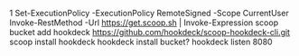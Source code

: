1
Set-ExecutionPolicy -ExecutionPolicy RemoteSigned -Scope CurrentUser
Invoke-RestMethod -Url https://get.scoop.sh | Invoke-Expression
scoop bucket add hookdeck https://github.com/hookdeck/scoop-hookdeck-cli.git
scoop install hookdeck
hookdeck install bucket?
hookdeck listen 8080
